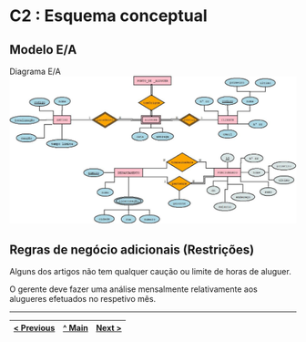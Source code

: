 # C2 : Esquema conceptual

## Modelo E/A
Diagrama E/A 
![An alternative description](images/Diagrama2.jpeg)

## Regras de negócio adicionais (Restrições)
Alguns dos artigos não tem qualquer caução ou limite de horas de aluguer.

O gerente deve fazer uma análise mensalmente relativamente aos alugueres efetuados no respetivo mês. 


---
[< Previous](rebd01.md) | [^ Main](https://github.com/tcm-sibd-g07/SIBD07/) | [Next >](rebd03.md)
:--- | :---: | ---: 
